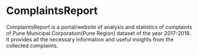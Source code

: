 ﻿# ComplaintsReport
ComplaintsReport is a portal/website of analysis and statistics of complaints of Pune Municipal Corporation(Pune Region) dataset of the year 2017-2018. It provides all the necessary information and useful insights from the collected complaints.
